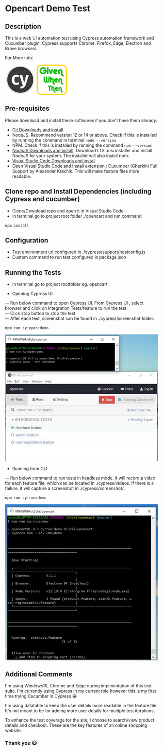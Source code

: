 # Opencart Demo Test

## Description
This is a web UI automation test using Cypress automation framework and Cucumber plugin. Cypress supports Chrome, Firefox, Edge, Electron and Brave browsers.

For More info:

 [<img src="/image/cypress.JPG" alt="Cypress logo" style="height: 100px; width:100px;"/>](https://cypress.io/) [<img src="/image/cucumber.JPG" alt="Cucumber logo" style="height: 100px; width:100px;"/>](https://github.com/TheBrainFamily/cypress-cucumber-preprocessor)

## Pre-requisites
Please download and install these softwares if you don't have them already.

- [Git Downloads and install](https://git-scm.com/downloads)
- NodeJS. Recommend version 12 or 14 or above. Check if this is installed by running the command in terminal  `node --version`
- NPM. Check if this is installed by running the command `npm --version`
- [NodeJS Downloads and install](https://nodejs.org/en/download/). Download LTS .msi installer and install NodeJS for your system. The installer will also install npm.
- [Visual Studio Code Downloads and install](https://code.visualstudio.com/download)
- Open Visual Studio Code and Install extension : Cucumber (Gherkin) Full Support by Alexander Krechik. This will make feature files more readable.


## Clone repo and Install Dependencies (including Cypress and cucumber) 
- Clone/Download repo and open it in Visual Studio Code
- In terminal go to project root folder ./opencart and run command
```
npm install
```

## Configuration
- Test environment url configured in ./cypress/support/hostconfig.js
- Custom command to run test configured in package.json 

## Running the Tests

- In terminal go to project rootfolder eg. opencart

- Opening Cypress UI

-- Run below command to open Cypress UI. From Cypress UI , select browser and click on Integration Tests/feature to run the test.\
-- Click stop button to stop the test\
-- After each test, screenshot can be found in ./cypress/screenshot folder. 
```
npm run cy:open:demo
```
<img src="/image/cypressui.JPG" alt="Cypress UI"/>

- Running from CLI

-- Run below command to run tests in headless mode. It will record a video for each feature file, which can be located in ./cypress/videos. If there is a failure, it will capture a screenshot in ./cypress/screenshot/.

```
npm run cy:run:demo
```
<img src="/image/cypresscli.JPG" alt="Cypress CLI"/>

## Additional Comments
I'm using Windows10, Chrome and Edge during implmentation of this test suite. I'm currently using Cypress in my current role however this is my first time trying Cucumber in Cypress :grin: 

I'm using datatable to keep the user details more readable in the feature file. It's not meant to be for adding more user details for multiple test iterations. 

To enhance the test coverage for the site, I choose to search/view product details and checkout. These are the key features of an online shopping website.

### Thank you :smiley:
